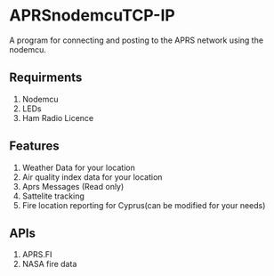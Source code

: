 # APRSnodemcuTCP-IP
A program for connecting and posting to the APRS network  using  the nodemcu.

## Requirments
1. Nodemcu
2. LEDs
3. Ham Radio Licence

## Features
1. Weather Data for your location 
2. Air quality index data for your location
3. Aprs Messages (Read only)
4. Sattelite tracking
5. Fire location reporting for Cyprus(can be modified for your needs)

## APIs
1. APRS.FI
2. NASA fire data


